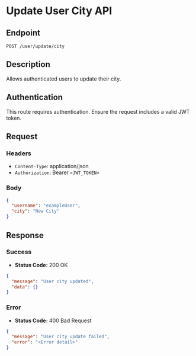 # Update User City API

## Endpoint

`POST /user/update/city`

## Description

Allows authenticated users to update their city.

## Authentication

This route requires authentication. Ensure the request includes a valid JWT token.

## Request

### Headers

- `Content-Type`: application/json
- `Authorization`: Bearer `<JWT_TOKEN>`

### Body

```json
{
  "username": "exampleUser",
  "city": "New City"
}
```

## Response

### Success

- **Status Code:** 200 OK

```json
{
  "message": "User city updated",
  "data": {}
}
```

### Error

- **Status Code:** 400 Bad Request

```json
{
  "message": "User city update failed",
  "error": "<Error detail>"
}
```